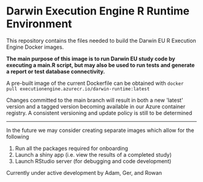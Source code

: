 # Darwin Execution Engine R Runtime Environment


This repository contains the files needed to build the Darwin EU R Execution Engine Docker images.

**The main purpose of this image is to run Darwin EU study code by executing a main.R script, but may also be used to
run
tests and generate a report or test database connectivity.**

A pre-built image of the current Dockerfile can be obtained
with `docker pull executionengine.azurecr.io/darwin-runtime:latest`

Changes committed to the main branch will result in both a new 'latest' version and a tagged version becoming
available in our Azure container registry. A consistent versioning and update policy is still to be determined

 ---

In the future we may consider creating separate images which allow for the following

1. Run all the packages required for onboarding
2. Launch a shiny app (i.e. view the results of a completed study)
3. Launch RStudio server (for debugging and code development)

Currently under active development by Adam, Ger, and Rowan
